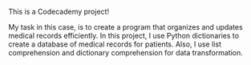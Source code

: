 This is a Codecademy project!

My task in this case, is to create a program that organizes and updates medical records efficiently.
In this project, I use Python dictionaries to create a database of medical records for patients. Also, I use list comprehension and dictionary comprehension for data transformation.
